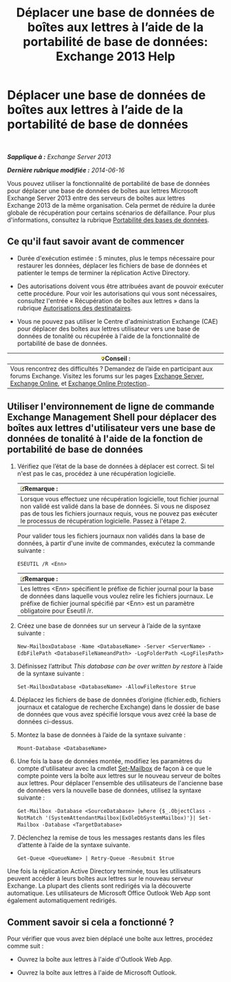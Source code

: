 ﻿---
title: 'Déplacer une base de données de boîtes aux lettres à l’aide de la portabilité de base de données: Exchange 2013 Help'
TOCTitle: Déplacer une base de données de boîtes aux lettres à l’aide de la portabilité de base de données
ms:assetid: a765ead1-43bc-4786-ae93-1835cacfc8fc
ms:mtpsurl: https://technet.microsoft.com/fr-fr/library/Dd876926(v=EXCHG.150)
ms:contentKeyID: 51407214
ms.date: 05/23/2018
mtps_version: v=EXCHG.150
ms.translationtype: MT
---

# Déplacer une base de données de boîtes aux lettres à l’aide de la portabilité de base de données

 

_**Sapplique à :** Exchange Server 2013_

_**Dernière rubrique modifiée :** 2014-06-16_

Vous pouvez utiliser la fonctionnalité de portabilité de base de données pour déplacer une base de données de boîtes aux lettres Microsoft Exchange Server 2013 entre des serveurs de boîtes aux lettres Exchange 2013 de la même organisation. Cela permet de réduire la durée globale de récupération pour certains scénarios de défaillance. Pour plus d'informations, consultez la rubrique [Portabilité des bases de données](database-portability-exchange-2013-help.md).

## Ce qu'il faut savoir avant de commencer

  - Durée d'exécution estimée : 5 minutes, plus le temps nécessaire pour restaurer les données, déplacer les fichiers de base de données et patienter le temps de terminer la réplication Active Directory.

  - Des autorisations doivent vous être attribuées avant de pouvoir exécuter cette procédure. Pour voir les autorisations qui vous sont nécessaires, consultez l'entrée « Récupération de boîtes aux lettres » dans la rubrique [Autorisations des destinataires](recipients-permissions-exchange-2013-help.md).

  - Vous ne pouvez pas utiliser le Centre d'administration Exchange (CAE) pour déplacer des boîtes aux lettres utilisateur vers une base de données de tonalité ou récupérée à l'aide de la fonctionnalité de portabilité de base de données.

<table>
<thead>
<tr class="header">
<th><img src="images/Bb125224.tip(EXCHG.150).gif" title="Conseil" alt="Conseil" />Conseil :</th>
</tr>
</thead>
<tbody>
<tr class="odd">
<td>Vous rencontrez des difficultés ? Demandez de l’aide en participant aux forums Exchange. Visitez les forums sur les pages <a href="https://go.microsoft.com/fwlink/p/?linkid=60612">Exchange Server</a>, <a href="https://go.microsoft.com/fwlink/p/?linkid=267542">Exchange Online</a>, et <a href="https://go.microsoft.com/fwlink/p/?linkid=285351">Exchange Online Protection</a>..</td>
</tr>
</tbody>
</table>


## Utiliser l'environnement de ligne de commande Exchange Management Shell pour déplacer des boîtes aux lettres d'utilisateur vers une base de données de tonalité à l'aide de la fonction de portabilité de base de données

1.  Vérifiez que l’état de la base de données à déplacer est correct. Si tel n'est pas le cas, procédez à une récupération logicielle.
    
    <table>
    <thead>
    <tr class="header">
    <th><img src="images/JJ159664.note(EXCHG.150).gif" title="Remarque" alt="Remarque" />Remarque :</th>
    </tr>
    </thead>
    <tbody>
    <tr class="odd">
    <td>Lorsque vous effectuez une récupération logicielle, tout fichier journal non validé est validé dans la base de données. Si vous ne disposez pas de tous les fichiers journaux requis, vous ne pouvez pas exécuter le processus de récupération logicielle. Passez à l'étape 2.</td>
    </tr>
    </tbody>
    </table>
    
    Pour valider tous les fichiers journaux non validés dans la base de données, à partir d'une invite de commandes, exécutez la commande suivante :
    
        ESEUTIL /R <Enn>
    
    <table>
    <thead>
    <tr class="header">
    <th><img src="images/JJ159664.note(EXCHG.150).gif" title="Remarque" alt="Remarque" />Remarque :</th>
    </tr>
    </thead>
    <tbody>
    <tr class="odd">
    <td>Les lettres &lt;E<em>nn</em>&gt; spécifient le préfixe de fichier journal pour la base de données dans laquelle vous voulez relire les fichiers journaux. Le préfixe de fichier journal spécifié par &lt;E<em>nn</em>&gt; est un paramètre obligatoire pour Eseutil /r.</td>
    </tr>
    </tbody>
    </table>


2.  Créez une base de données sur un serveur à l’aide de la syntaxe suivante :
    
        New-MailboxDatabase -Name <DatabaseName> -Server <ServerName> -EdbFilePath <DatabaseFileNameandPath> -LogFolderPath <LogFilesPath>

3.  Définissez l’attribut *This database can be over written by restore* à l’aide de la syntaxe suivante :
    
        Set-MailboxDatabase <DatabaseName> -AllowFileRestore $true

4.  Déplacez les fichiers de base de données d’origine (fichier.edb, fichiers journaux et catalogue de recherche Exchange) dans le dossier de base de données que vous avez spécifié lorsque vous avez créé la base de données ci-dessus.

5.  Montez la base de données à l’aide de la syntaxe suivante :
    
        Mount-Database <DatabaseName>

6.  Une fois la base de données montée, modifiez les paramètres du compte d'utilisateur avec la cmdlet [Set-Mailbox](https://technet.microsoft.com/fr-fr/library/bb123981\(v=exchg.150\)) de façon à ce que le compte pointe vers la boîte aux lettres sur le nouveau serveur de boîtes aux lettres. Pour déplacer l'ensemble des utilisateurs de l'ancienne base de données vers la nouvelle base de données, utilisez la syntaxe suivante :
    
        Get-Mailbox -Database <SourceDatabase> |where {$_.ObjectClass -NotMatch '(SystemAttendantMailbox|ExOleDbSystemMailbox)'}| Set-Mailbox -Database <TargetDatabase>

7.  Déclenchez la remise de tous les messages restants dans les files d’attente à l’aide de la syntaxe suivante.
    
        Get-Queue <QueueName> | Retry-Queue -Resubmit $true

Une fois la réplication Active Directory terminée, tous les utilisateurs peuvent accéder à leurs boîtes aux lettres sur le nouveau serveur Exchange. La plupart des clients sont redirigés via la découverte automatique. Les utilisateurs de Microsoft Office Outlook Web App sont également automatiquement redirigés.

## Comment savoir si cela a fonctionné ?

Pour vérifier que vous avez bien déplacé une boîte aux lettres, procédez comme suit :

  - Ouvrez la boîte aux lettres à l'aide d'Outlook Web App.

  - Ouvrez la boîte aux lettres à l'aide de Microsoft Outlook.

